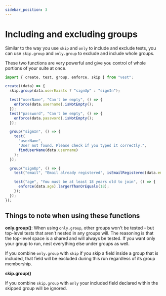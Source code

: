 ```yaml
---
sidebar_position: 3
---
```


# Including and excluding groups

Similar to the way you use `skip` and `only` to include and exclude tests, you can use `skip.group` and `only.group` to exclude and include whole groups.

These two functions are very powerful and give you control of whole portions of your suite at once.

```js
import { create, test, group, enforce, skip } from "vest";

create((data) => {
  skip.group(data.userExists ? "signUp" : "signIn");

  test("userName", "Can't be empty", () => {
    enforce(data.username).isNotEmpty();
  });
  test("password", "Can't be empty", () => {
    enforce(data.password).isNotEmpty();
  });

  group("signIn", () => {
    test(
      "userName",
      "User not found. Please check if you typed it correctly.",
      findUserName(data.username)
    );
  });

  group("signUp", () => {
    test("email", "Email already registered", isEmailRegistered(data.email));

    test("age", "You must be at least 18 years old to join", () => {
      enforce(data.age).largerThanOrEquals(18);
    });
  });
});
```

## Things to note when using these functions

**only.group()**:
When using `only.group`, other groups won't be tested - but top-level tests that aren't nested in any groups will. The reasoning is that the top-level space is a shared and will always be tested. If you want only your group to run, nest everything else under groups as well.

If you combine `only.group` with `skip` if you skip a field inside a group that is included, that field will be excluded during this run regardless of its group membership.

**skip.group()**

If you combine `skip.group` with `only` your included field declared within the skipped group will be ignored.
